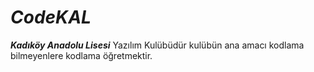 # _CodeKAL_
**_Kadıköy Anadolu Lisesi_** Yazılım Kulübüdür kulübün ana amacı kodlama bilmeyenlere kodlama öğretmektir.

